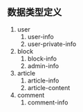 ## 数据类型定义

1. user
    1. user-info
    2. user-private-info
2. block
    1. block-info
    2. admin-info
3. article
    1. article-info
    2. article-content
4. comment
    1. comment-info
